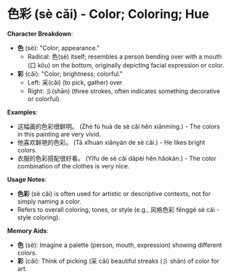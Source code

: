 # **色彩 (sè cǎi) - Color; Coloring; Hue**

**Character Breakdown**:  
- **色** (sè): "Color; appearance."
  - Radical: 色(sè) itself; resembles a person bending over with a mouth (口 kǒu) on the bottom, originally depicting facial expression or color.  
- **彩** (cǎi): "Color; brightness; colorful."
  - Left: 采(cǎi) (to pick, gather) over
  - Right: 彡(shān) (three strokes, often indicates something decorative or colorful).

**Examples**:  
- 这幅画的色彩很鲜明。 (Zhè fú huà de sè cǎi hěn xiānmíng.) - The colors in this painting are very vivid.  
- 他喜欢鲜艳的色彩。 (Tā xǐhuan xiānyàn de sè cǎi.) - He likes bright colors.  
- 衣服的色彩搭配很好看。 (Yīfu de sè cǎi dāpèi hěn hǎokàn.) - The color combination of the clothes is very nice.

**Usage Notes**:  
- **色彩** (sè cǎi) is often used for artistic or descriptive contexts, not for simply naming a color.  
- Refers to overall coloring, tones, or style (e.g., 风格色彩 fēnggé sè cǎi - style coloring).

**Memory Aids**:  
- **色** (sè): Imagine a palette (person, mouth, expression) showing different colors.  
- **彩** (cǎi): Think of picking (采 cǎi) beautiful streaks (彡 shān) of color for art.